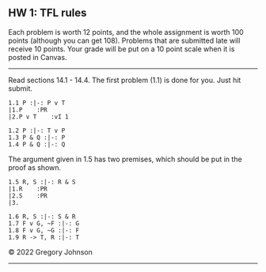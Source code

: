 ## HW 1: TFL rules

Each problem is worth 12 points, and the whole assignment is worth 100 points (although you can get 108). Problems that are submitted late will receive 10 points. Your grade will be put on a 10 point scale when it is posted in Canvas. 

---

Read sections 14.1 - 14.4. The first problem (1.1) is done for you. Just hit submit.

~~~{.ProofChecker .JohnsonSL options="fonts tabindent render" guides="fitch" points="12" late-credit="10"}
1.1 P :|-: P v T
|1.P	:PR
|2.P v T	:vI 1
~~~

~~~{.ProofChecker .JohnsonSL options="fonts tabindent render" guides="fitch" points="12" late-credit="10"}
1.2 P :|-: T v P 
1.3 P & Q :|-: P 
1.4 P & Q :|-: Q
~~~

The argument given in 1.5 has two premises, which should be put in the proof as shown. 

~~~{.ProofChecker .JohnsonSL options="fonts tabindent render" guides="fitch" points="12" late-credit="10"}
1.5 R, S :|-: R & S
|1.R	:PR
|2.S	:PR
|3. 
~~~

~~~{.ProofChecker .JohnsonSL options="fonts tabindent render" guides="fitch" points="12" late-credit="10"}
1.6 R, S :|-: S & R
1.7 F v G, ~F :|-: G
1.8 F v G, ~G :|-: F
1.9 R -> T, R :|-: T
~~~

&copy; 2022 Gregory Johnson
 
---
